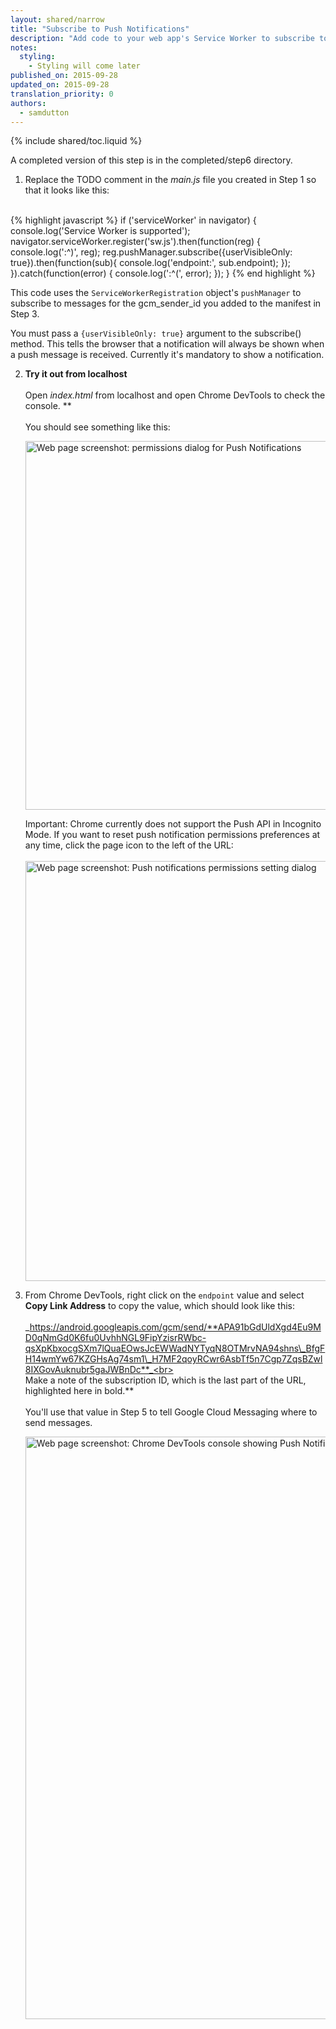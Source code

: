```yaml
---
layout: shared/narrow
title: "Subscribe to Push Notifications"
description: "Add code to your web app's Service Worker to subscribe to Push Notifications"
notes:
  styling:
    - Styling will come later
published_on: 2015-09-28
updated_on: 2015-09-28
translation_priority: 0
authors:
  - samdutton
---
```


{% include shared/toc.liquid %}

A completed version of this step is in the completed/step6 directory.

1. Replace the TODO comment in the _main.js_ file you created in Step 1 so that it looks like this:<br>
  <br>
   {% highlight javascript %}
   if ('serviceWorker' in navigator) {
     console.log('Service Worker is supported');
     navigator.serviceWorker.register('sw.js').then(function(reg) {
       console.log(':^)', reg);
       reg.pushManager.subscribe({userVisibleOnly: true}).then(function(sub){
        console.log('endpoint:', sub.endpoint);
       });
     }).catch(function(error) {
       console.log(':^(', error);
     });
   }
   {% end highlight %}

   This code uses the `ServiceWorkerRegistration` object's `pushManager` to subscribe to  messages for the gcm\_sender\_id you added to the manifest in Step 3.

   You must pass a `{userVisibleOnly: true}` argument to the subscribe() method. This tells the browser that a notification will always be shown when a push message is received. Currently it's mandatory to show a notification.

2. **Try it out from localhost**<br>
   <br>
   Open _index.html_ from localhost and open Chrome DevTools to check the
   console. **<br>
   <br>
   You should see something like this:

   <img src="image13.png" width="888" height="590" alt="Web page screenshot: permissions dialog for Push Notifications" />

   Important: Chrome currently does not support the Push API in Incognito Mode.
   If you want to reset push notification permissions preferences at any time,
click the page icon to the left of the URL:<br>
   <br>
   <img src="image14.png" width="713" height="672"  alt="Web page screenshot: Push notifications permissions setting dialog" />

3. From Chrome DevTools, right click on the `endpoint` value and select **Copy Link Address** to copy the value, which should look like this:<br>
   <br>
   _https://android.googleapis.com/gcm/send/**APA91bGdUldXgd4Eu9MD0qNmGd0K6fu0UvhhNGL9FipYzisrRWbc-qsXpKbxocgSXm7lQuaEOwsJcEWWadNYTyqN8OTMrvNA94shns\_BfgFH14wmYw67KZGHsAg74sm1\_H7MF2qoyRCwr6AsbTf5n7Cgp7ZqsBZwl8IXGovAuknubr5gaJWBnDc**_<br>
   <br>
   Make a note of the subscription ID, which is the last part of the URL,
   highlighted here in bold.**<br>
   <br>
   You'll use that value in Step 5 to tell Google Cloud Messaging where to send
   messages.

   <img src="image15.png" width="774" height="932" alt="Web page screenshot: Chrome DevTools console showing Push Notifications endpoint value" />
